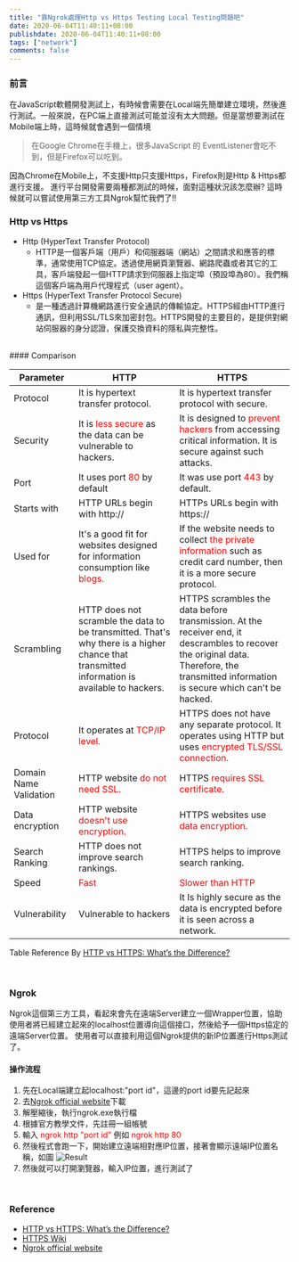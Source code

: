 ```yaml
---
title: "靠Ngrok處理Http vs Https Testing Local Testing問題吧"
date: 2020-06-04T11:40:11+08:00
publishdate: 2020-06-04T11:40:11+08:00
tags: ["network"]
comments: false
---
```


### 前言
在JavaScript軟體開發測試上，有時候會需要在Local端先簡單建立環境，然後進行測試。一般來說，在PC端上直接測試可能並沒有太大問題。但是當想要測試在Mobile端上時，這時候就會遇到一個情境
<!--more-->
> 在Google Chrome在手機上，很多JavaScript 的 EventListener會吃不到，但是Firefox可以吃到。

因為Chrome在Mobile上，不支援Http只支援Https，Firefox則是Http & Https都進行支援。
進行平台開發需要兩種都測試的時候，面對這種狀況該怎麼辦?
這時候就可以嘗試使用第三方工具Ngrok幫忙我們了!!

### Http vs Https
- Http (HyperText Transfer Protocol)
    - HTTP是一個客戶端（用戶）和伺服器端（網站）之間請求和應答的標準，通常使用TCP協定。透過使用網頁瀏覽器、網路爬蟲或者其它的工具，客戶端發起一個HTTP請求到伺服器上指定埠（預設埠為80）。我們稱這個客戶端為用戶代理程式（user agent）。
- Https (HyperText Transfer Protocol Secure)
    - 是一種透過計算機網路進行安全通訊的傳輸協定。HTTPS經由HTTP進行通訊，但利用SSL/TLS來加密封包。HTTPS開發的主要目的，是提供對網站伺服器的身分認證，保護交換資料的隱私與完整性。

<br>
#### Comparison

Parameter  | HTTP  | HTTPS
-------------    | -------------  | -------------
Protocol  | It is hypertext transfer protocol.  | It is hypertext transfer protocol with secure.
Security  | It is <span style="color: red;">less secure</span> as the data can be vulnerable to hackers.  | It is designed to <span style="color: red;">prevent hackers</span> from accessing critical information. It is secure against such attacks.
Port  | It uses port <span style="color: red;">80</span> by default  | It was use port <span style="color: red;">443</span> by default.
Starts with  | HTTP URLs begin with http://  | HTTPs URLs begin with https://
Used for  | It's a good fit for websites designed for information consumption like <span style="color: red;">blogs.</span>  | If the website needs to collect <span style="color: red;">the private information</span> such as credit card number, then it is a more secure protocol.
Scrambling  | HTTP does not scramble the data to be transmitted. That's why there is a higher chance that transmitted information is available to hackers.  | HTTPS scrambles the data before transmission. At the receiver end, it descrambles to recover the original data. Therefore, the transmitted information is secure which can't be hacked.
Protocol  | It operates at <span style="color: red;">TCP/IP level.</span>  | HTTPS does not have any separate protocol. It operates using HTTP but uses <span style="color: red;">encrypted TLS/SSL connection.</span>
Domain Name Validation  | HTTP website <span style="color: red;">do not need SSL.</span>  | HTTPS <span style="color: red;">requires SSL certificate.</span>
Data encryption  | HTTP website <span style="color: red;">doesn't use encryption.</span>  | HTTPS websites use <span style="color: red;">data encryption.</span>
Search Ranking  | HTTP does not improve search rankings.  | HTTPS helps to improve search ranking.
Speed  | <span style="color: red;">Fast</span>  | <span style="color: red;">Slower than HTTP</span>
Vulnerability  | Vulnerable to hackers  | It Is highly secure as the data is encrypted before it is seen across a network.

Table Reference By [HTTP vs HTTPS: What’s the Difference?](https://www.guru99.com/difference-http-vs-https.html)

<br>

### Ngrok

Ngrok這個第三方工具，看起來會先在遠端Server建立一個Wrapper位置，協助使用者將已經建立起來的localhost位置導向這個接口，然後給予一個Https協定的遠端Server位置。
使用者可以直接利用這個Ngrok提供的新IP位置進行Https測試了。

#### 操作流程

1. 先在Local端建立起localhost:"port id"，這邊的port id要先記起來
2. 去[Ngrok official website](https://ngrok.com/)下載
3. 解壓縮後，執行ngrok.exe執行檔
4. 根據官方教學文件，先註冊一組帳號
5. 輸入  <span style="color: red;">ngrok http "port id"</span> 例如 <span style="color: red;">ngrok http 80</span>
6. 然後程式會跑一下，開始建立遠端相對應IP位置，接著會顯示遠端IP位置名稱，如圖
![Result](../20200604/20200604_1.jpg "Result")
7. 然後就可以打開瀏覽器，輸入IP位置，進行測試了
<br>

### Reference

- [HTTP vs HTTPS: What’s the Difference?](https://www.guru99.com/difference-http-vs-https.html)
- [HTTPS Wiki](https://zh.wikipedia.org/wiki/%E8%B6%85%E6%96%87%E6%9C%AC%E4%BC%A0%E8%BE%93%E5%AE%89%E5%85%A8%E5%8D%8F%E8%AE%AE)
- [Ngrok official website](https://ngrok.com/)